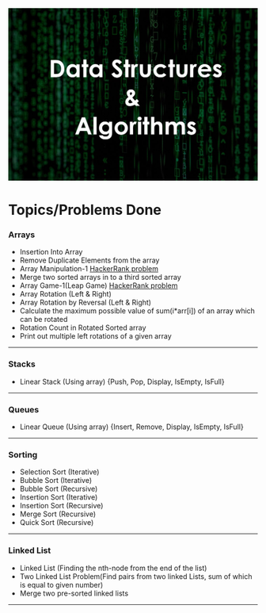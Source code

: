 <img src="Header.jpg">

# Topics/Problems Done

### Arrays

- Insertion Into Array
- Remove Duplicate Elements from the array
- Array Manipulation-1 [HackerRank problem](https://www.hackerrank.com/challenges/crush/problem)
- Merge two sorted arrays in to a third sorted array
- Array Game-1(Leap Game) [HackerRank problem](https://www.hackerrank.com/challenges/java-1d-array/problem)
- Array Rotation (Left & Right)
- Array Rotation by Reversal (Left & Right)
- Calculate the maximum possible value of sum(i\*arr[i]) of an array which can be rotated
- Rotation Count in Rotated Sorted array
- Print out multiple left rotations of a given array

---

### Stacks

- Linear Stack (Using array) {Push, Pop, Display, IsEmpty, IsFull}

---

### Queues

- Linear Queue (Using array) {Insert, Remove, Display, IsEmpty, IsFull}

---

### Sorting

- Selection Sort (Iterative)
- Bubble Sort (Iterative)
- Bubble Sort (Recursive)
- Insertion Sort (Iterative)
- Insertion Sort (Recursive)
- Merge Sort (Recursive)
- Quick Sort (Recursive)

---

### Linked List

- Linked List (Finding the nth-node from the end of the list)
- Two Linked List Problem(Find pairs from two linked Lists, sum of which is equal to given number)
- Merge two pre-sorted linked lists

---

